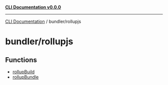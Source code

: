 [**CLI Documentation v0.0.0**](../../README.md)

***

[CLI Documentation](../../modules.md) / bundler/rollupjs

# bundler/rollupjs

## Functions

- [rollupBuild](functions/rollupBuild.md)
- [rollupBundle](functions/rollupBundle.md)
